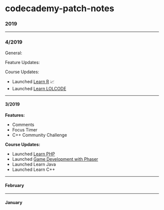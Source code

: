 # codecademy-patch-notes

### 2019 ###

---

### 4/2019 ###

General:

Feature Updates:

Course Updates:

- Launched [Learn R]() 📈
- Launched [Learn LOLCODE]() 

---

#### 3/2019 ####

**Features:**

- Comments 
- Focus Timer
- C++ Community Challenge

**Course Updates:**

- Launched [Learn PHP](https://www.codecademy.com/learn/learn-php)
- Launched [Game Development with Phaser](https://www.codecademy.com/learn/learn-phaser)
- Launched Learn Java
- Launched Learn C++

---

#### February ####

--- 

#### January ####

